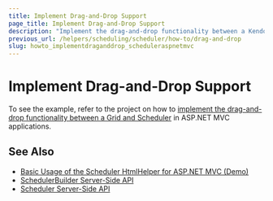 ```yaml
---
title: Implement Drag-and-Drop Support
page_title: Implement Drag-and-Drop Support
description: "Implement the drag-and-drop functionality between a Kendo UI Grid and Scheduler in ASP.NET MVC applications."
previous_url: /helpers/scheduling/scheduler/how-to/drag-and-drop
slug: howto_implementdraganddrop_scheduleraspnetmvc
---
```


# Implement Drag-and-Drop Support

To see the example, refer to the project on how to [implement the drag-and-drop functionality between a Grid and Scheduler](https://github.com/telerik/ui-for-aspnet-mvc-examples/tree/master/Telerik.Examples.Mvc/Telerik.Examples.Mvc/Areas/SchedulerDragAndDrop) in ASP.NET MVC applications.

## See Also

* [Basic Usage of the Scheduler HtmlHelper for ASP.NET MVC (Demo)](https://demos.telerik.com/aspnet-mvc/scheduler)
* [SchedulerBuilder Server-Side API](https://docs.telerik.com/aspnet-mvc/api/kendo.mvc.ui.fluent/schedulerbuilder)
* [Scheduler Server-Side API](/api/scheduler)
